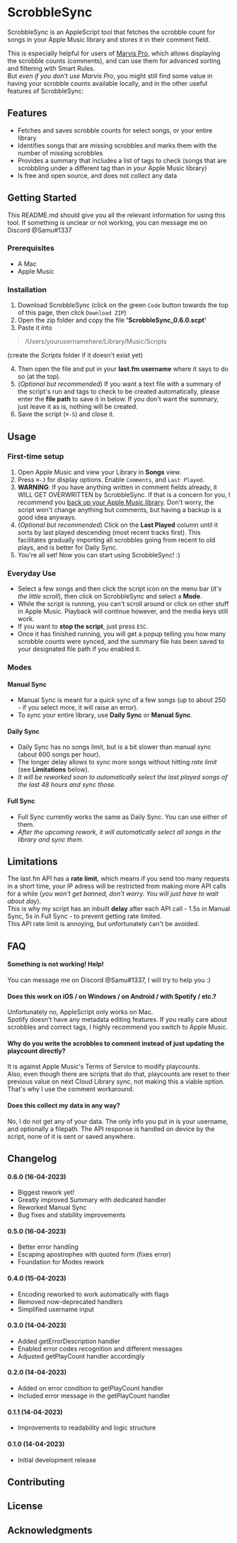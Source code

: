 # ScrobbleSync

ScrobbleSync is an AppleScript tool that fetches the scrobble count for songs in your Apple Music library and stores it in their comment field.  

This is especially helpful for users of [Marvis Pro](https://apps.apple.com/de/app/marvis-pro/id1447768809), which allows displaying the scrobble counts (comments), and can use them for advanced sorting and filtering with Smart Rules.  
But *even if you don't use Marvis Pro*, you might still find some value in having your scrobble counts available locally, and in the other useful features of ScrobbleSync:


## Features
- Fetches and saves scrobble counts for select songs, or your entire library
- Identifies songs that are missing scrobbles and marks them with the number of missing scrobbles
- Provides a summary that includes a list of tags to check (songs that are scrobbling under a different tag than in your Apple Music library)
- Is free and open source, and does not collect any data


## Getting Started

This README.md should give you all the relevant information for using this tool. If something is unclear or not working, you can message me on Discord @Samu#1337

### Prerequisites
- A Mac
- Apple Music

### Installation
1. Download ScrobbleSync (click on the green `Code` button towards the top of this page, then click `Download ZIP`)
2. Open the zip folder and copy the file **'ScrobbleSync_0.6.0.scpt'**
3. Paste it into

>/Users/yourusernamehere/Library/Music/Scripts

(create the *Scripts* folder if it doesn't exist yet)

4. Then open the file and put in your **last.fm username** where it says to do so (at the top).
5. (*Optional but recommended*) If you want a text file with a summary of the script's run and tags to check to be created automatically, please enter the **file path** to save it in below. If you don't want the summary, just leave it as is, nothing will be created.
6. Save the script (`⌘-S`) and close it.


## Usage

### First-time setup
1. Open Apple Music and view your Library in **Songs** view. 
2. Press `⌘-J` for display options. Enable `Comments`, and `Last Played`.
3. **WARNING**: If you have anything written in comment fields already, it WILL GET OVERWRITTEN by ScrobbleSync. If that is a concern for you, I recommend you [back up your Apple Music library](https://www.imore.com/how-back-your-itunes-library). Don't worry, the script won't change anything but comments, but having a backup is a good idea anyways.
4. (*Optional but recommended*) Click on the **Last Played** column until it sorts by last played descending (most recent tracks first). This facilitates gradually importing all scrobbles going from recent to old plays, and is better for Daily Sync.
5. You're all set! Now you can start using ScrobbleSync! :)

### Everyday Use
- Select a few songs and then click the script icon on the menu bar (*it's the little scroll*), then click on ScrobbleSync and select a **Mode**.
- While the script is running, you can't scroll around or click on other stuff in Apple Music. Playback will continue however, and the media keys still work. 
- If you want to **stop the script**, just press `ESC`. 
- Once it has finished running, you will get a popup telling you how many scrobble counts were synced, and the summary file has been saved to your designated file path if you enabled it.

### Modes

#### Manual Sync
- Manual Sync is meant for a quick sync of a few songs (up to about 250 - if you select more, it will raise an error).
- To sync your entire library, use **Daily Sync** or **Manual Sync**.

#### Daily Sync
- Daily Sync has no songs limit, but is a bit slower than manual sync (about 600 songs per hour).
- The longer delay allows to sync more songs without hitting *rate limit* (see **Limitations** below).
- *It will be reworked soon to automatically select the last played songs of the last 48 hours and sync those.*

#### Full Sync
- Full Sync currently works the same as Daily Sync. You can use either of them.
- *After the upcoming rework, it will automatically select all songs in the library and sync them.*


## Limitations
The last.fm API has a **rate limit**, which means if you send too many requests in a short time, your IP adress will be restricted from making more API calls for a while (*you won't get banned, don't worry. You will just have to wait about day*).  
This is why my script has an inbuilt **delay** after each API call - 1.5s in Manual Sync, 5s in Full Sync - to prevent getting rate limited.  
This API rate limit is annoying, but unfortunately can't be avoided.


## FAQ

#### Something is not working! Help!  
You can message me on Discord @Samu#1337, I will try to help you :)

#### Does this work on iOS / on Windows / on Android / with Spotify / etc.?  
Unfortunately no, AppleScript only works on Mac.  
Spotify doesn't have any metadata editing features. If you really care about scrobbles and correct tags, I highly recommend you switch to Apple Music.

#### Why do you write the scrobbles to comment instead of just updating the playcount directly?  
It is against Apple Music's Terms of Service to modify playcounts.  
Also, even though there are scripts that do that, playcounts are reset to their previous value on next Cloud Library sync, not making this a viable option.
That's why I use the comment workaround.

#### Does this collect my data in any way?  
No, I do not get any of your data. The only info you put in is your username, and optionally a filepath. The API response is handled on device by the script, none of it is sent or saved anywhere.


## Changelog

#### 0.6.0 (16-04-2023)
- Biggest rework yet!
- Greatly improved Summary with dedicated handler
- Reworked Manual Sync
- Bug fixes and stability improvements

#### 0.5.0 (16-04-2023)
- Better error handling
- Escaping apostrophes with quoted form (fixes error)
- Foundation for Modes rework

#### 0.4.0 (15-04-2023)
- Encoding reworked to work automatically with flags
- Removed now-deprecated handlers
- Simplified username input

#### 0.3.0 (14-04-2023)
- Added getErrorDescription handler
- Enabled error codes recognition and different messages
- Adjusted getPlayCount handler accordingly

#### 0.2.0 (14-04-2023)
- Added on error condition to getPlayCount handler 
- Included error message in the getPlayCount handler

#### 0.1.1 (14-04-2023)
- Improvements to readability and logic structure

#### 0.1.0 (14-04-2023)
- Initial development release


## Contributing

## License

## Acknowledgments
